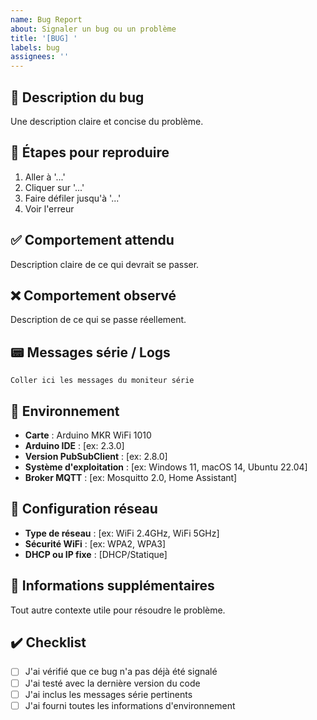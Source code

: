 ```yaml
---
name: Bug Report
about: Signaler un bug ou un problème
title: '[BUG] '
labels: bug
assignees: ''
---
```


## 🐛 Description du bug

Une description claire et concise du problème.

## 🔄 Étapes pour reproduire

1. Aller à '...'
2. Cliquer sur '...'
3. Faire défiler jusqu'à '...'
4. Voir l'erreur

## ✅ Comportement attendu

Description claire de ce qui devrait se passer.

## ❌ Comportement observé

Description de ce qui se passe réellement.

## 📟 Messages série / Logs

```text
Coller ici les messages du moniteur série
```

## 🔧 Environnement

- **Carte** : Arduino MKR WiFi 1010
- **Arduino IDE** : [ex: 2.3.0]
- **Version PubSubClient** : [ex: 2.8.0]
- **Système d'exploitation** : [ex: Windows 11, macOS 14, Ubuntu 22.04]
- **Broker MQTT** : [ex: Mosquitto 2.0, Home Assistant]

## 📱 Configuration réseau

- **Type de réseau** : [ex: WiFi 2.4GHz, WiFi 5GHz]
- **Sécurité WiFi** : [ex: WPA2, WPA3]
- **DHCP ou IP fixe** : [DHCP/Statique]

## 📎 Informations supplémentaires

Tout autre contexte utile pour résoudre le problème.

## ✔️ Checklist

- [ ] J'ai vérifié que ce bug n'a pas déjà été signalé
- [ ] J'ai testé avec la dernière version du code
- [ ] J'ai inclus les messages série pertinents
- [ ] J'ai fourni toutes les informations d'environnement

